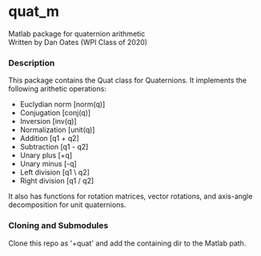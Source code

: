 # quat_m
Matlab package for quaternion arithmetic  
Written by Dan Oates (WPI Class of 2020)

### Description
This package contains the Quat class for Quaternions. It implements the
following arithetic operations:

- Euclydian norm [norm(q)]
- Conjugation [conj(q)]
- Inversion [inv(q)]
- Normalization [unit(q)]
- Addition [q1 + q2]
- Subtraction [q1 - q2]
- Unary plus [+q]
- Unary minus [-q]
- Left division [q1 \ q2]
- Right division [q1 / q2]

It also has functions for rotation matrices, vector rotations, and axis-angle
decomposition for unit quaternions.

### Cloning and Submodules
Clone this repo as '+quat' and add the containing dir to the Matlab path.
